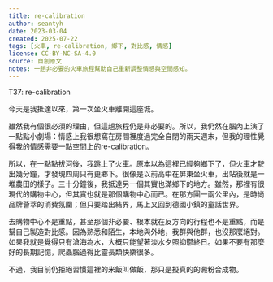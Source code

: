 ```yaml
---
title: re-calibration
author: seantyh
date: 2023-03-04
created: 2025-07-22
tags: [火車, re-calibration, 鄉下, 對比感, 情感]
license: CC-BY-NC-SA-4.0
source: 自創原文
notes: 一趟非必要的火車旅程幫助自己重新調整情感與空間感知。
---
```

T37: re-calibration

今天是我抵達以來，第一次坐火車離開這座城。

雖然我有個很必須的理由，但這趟旅程仍是非必要的。所以，我仍然在腦內上演了一點點小劇場：情感上我很想窩在房間裡度過完全自閉的兩天週末，但我的理性覺得我的情感需要一點空間上的re-calibration。

所以，在一點點拔河後，我跳上了火車。原本以為這裡已經夠鄉下了，但火車才駛出幾分鐘，才發現四周只有更鄉下。很像是以前高中在屏東坐火車，出站後就是一堆農田的樣子。三十分鐘後，我抵達另一個其實也滿鄉下的地方。雖然，那裡有很現代的購物中心，但其實也就是那個購物中心而已。在那方圓一兩公里內，是時尚品牌薈萃的消費氛圍；但只要踏出結界，馬上又回到德國小鎮的童話世界。

去購物中心不是重點，甚至那個非必要、根本就在反方向的行程也不是重點，而是幫自己製造對比感。因為熟悉和陌生，本地與外地，我群與他群，也沒那麼絕對。如果我就是覺得只有滄海為水，大概只能望著淡水夕照抑鬱終日。如果不要有那麼好的長期記憶，爬蟲腦過得比靈長類快樂很多。

不過，我目前仍拒絕習慣這裡的米飯叫做飯，那只是擬真的的澱粉合成物。